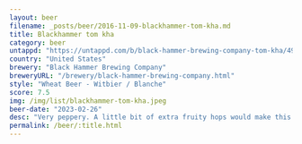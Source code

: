 ```yaml
---
layout: beer
filename: _posts/beer/2016-11-09-blackhammer-tom-kha.md
title: Blackhammer tom kha
category: beer
untappd: "https://untappd.com/b/black-hammer-brewing-company-tom-kha/4981720"
country: "United States"
brewery: "Black Hammer Brewing Company"
breweryURL: "/brewery/black-hammer-brewing-company.html"
style: "Wheat Beer - Witbier / Blanche"
score: 7.5
img: /img/list/blackhammer-tom-kha.jpeg
beer-date: "2023-02-26"
desc: "Very peppery. A little bit of extra fruity hops would make this amazing"
permalink: /beer/:title.html
---
```

